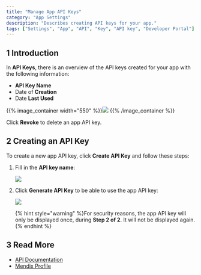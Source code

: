 ```yaml
---
title: "Manage App API Keys"
category: "App Settings"
description: "Describes creating API keys for your app."
tags: ["Settings", "App", "API", "Key", "API key", "Developer Portal"]
---
```


## 1 Introduction

In **API Keys**, there is an overview of the API keys created for your app with the following information:

*   **API Key Name**
*   Date of **Creation**
*   Date **Last Used**

{{% image_container width="550" %}}![](attachments/keys.png)
{{% /image_container %}}

Click **Revoke** to delete an app API key.

## 2 Creating an API Key

To create a new app API key, click **Create API Key**  and follow these steps:

1.  Fill in the **API key name**:

	![](attachments/create-key-1.png)
	
2.  Click **Generate API Key** to be able to use the app API key:

	![](attachments/create-key-2.png)

	{% hint style="warning" %}For security reasons, the app API key will only be displayed once, during **Step 2 of 2**. It will not be displayed again.
	{% endhint %}

## 3 Read More

* [API Documentation](/apidocs-mxsdk/apidocs)
* [Mendix Profile](../mendix-profile/index)
